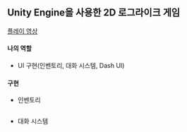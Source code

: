 ## Unity Engine을 사용한 2D 로그라이크 게임

[플레이 영상](https://youtu.be/du4i6bp58F4)

#### 나의 역할
- UI 구현(인벤토리, 대화 시스템, Dash UI)

#### 구현


- 인벤토리
  <p align = "left">
  <img src = "">
  </p>
- 대화 시스템
  <p align = "left">
  <img src = "">
  </p>
  <p align = "left">
  <img src = "">
  </p>

